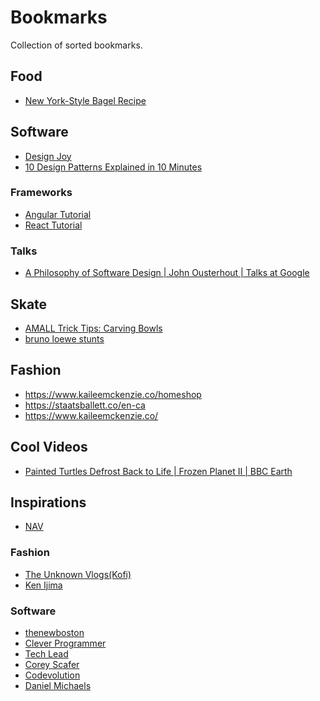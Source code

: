 # Bookmarks

Collection of sorted bookmarks.

## Food

- [New York-Style Bagel Recipe](https://www.sophisticatedgourmet.com/2009/10/new-york-style-bagel-recipe/)

## Software

- [Design Joy](https://www.designjoy.co/#plans)
- [10 Design Patterns Explained in 10 Minutes](https://www.youtube.com/watch?v=tv-_1er1mWI&t=139s)

### Frameworks

- [Angular Tutorial](https://www.youtube.com/playlist?list=PLC3y8-rFHvwhBRAgFinJR8KHIrCdTkZcZ)
- [React Tutorial](https://www.youtube.com/playlist?list=PLC3y8-rFHvwgg3vaYJgHGnModB54rxOk3)

### Talks

- [A Philosophy of Software Design | John Ousterhout | Talks at Google](https://www.youtube.com/watch?v=bmSAYlu0NcY&t=3002s)

## Skate

- [AMALL Trick Tips: Carving Bowls](https://www.youtube.com/watch?v=jz8nMScAT-4)
- [bruno loewe stunts](https://www.youtube.com/watch?v=p8CRjNLrres)

## Fashion

- https://www.kaileemckenzie.co/homeshop
- https://staatsballett.co/en-ca
- https://www.kaileemckenzie.co/

## Cool Videos

- [Painted Turtles Defrost Back to Life | Frozen Planet II | BBC Earth](https://www.youtube.com/watch?v=NwGHJTk3W3U)

## Inspirations

- [NAV](<https://en.wikipedia.org/wiki/Nav_(rapper)>)

### Fashion

- [The Unknown Vlogs(Kofi)](https://www.youtube.com/@unknownvlogs)
- [Ken Ijima](https://www.youtube.com/@iwantvag69)

### Software

- [thenewboston](https://www.youtube.com/@thenewboston)
- [Clever Programmer](https://www.youtube.com/@CleverProgrammer)
- [Tech Lead](https://www.youtube.com/@TechLead)
- [Corey Scafer](https://www.youtube.com/@coreyms)
- [Codevolution](https://www.youtube.com/@Codevolution)
- [Daniel Michaels]()
